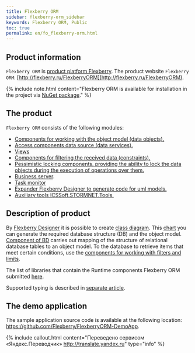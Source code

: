 ```yaml
---
title: Flexberry ORM
sidebar: flexberry-orm_sidebar
keywords: Flexberry ORM, Public
toc: true
permalink: en/fo_flexberry-orm.html
---
```

## Product information

`Flexberry ORM` is [product platform Flexberry](fp_platform-structure.html). The product website `Flexberry ORM`: [http://flexberry.ru/FlexberryORM](http://flexberry.ru/FlexberryORM).

{% include note.html content="Flexberry ORM is available for installation in the project via [NuGet package](https://www.nuget.org/packages/NewPlatform.Flexberry.ORM)." %}

## The product

`Flexberry ORM` consists of the following modules:

* [Components for working with the object model (data objects).](fo_data-object.html)
* [Access components data source (data services).](fo_data-service.html)
* [Views](fd_view-definition.html)
* [Components for filtering the received data (constraints).](fo_limitation.html)
* [Pessimistic locking components, providing the ability to lock the data objects during the execution of operations over them.](fo_lock-service.html)
* [Business server](fo_business-logic.html).
* [Task monitor](fo_business-task-monitor.html)
* [Expander Flexberry Designer to generate code for uml models.](fo_orm-case-plugin.html)
* [Auxiliary tools ICSSoft.STORMNET.Tools.](fo_ics-soft-stormnet-tools.html)

## Description of product

By [Flexberry Designer](fd_flexberry.html) it is possible to create [class diagram](fd_class-diagram.html). This [chart](fd_class-diagram.html) you can generate the required database structure (DB) and the object model. [Component of BD](fo_data-service.html) carries out mapping of the structure of relational database tables to an object model. To the database to retrieve items that meet certain conditions, use the [components for working with filters and limits](fo_limitation.html).

The list of libraries that contain the Runtime components Flexberry ORM submitted [here](fo_flexberry-orm-libraries.html).

Supported typing is described in [separate article](fo_flexberry-orm-types.html).

## The demo application
The sample application source code is available at the following location: <https://github.com/Flexberry/FlexberryORM-DemoApp>.



{% include callout.html content="Переведено сервисом «Яндекс.Переводчик» <http://translate.yandex.ru>" type="info" %}